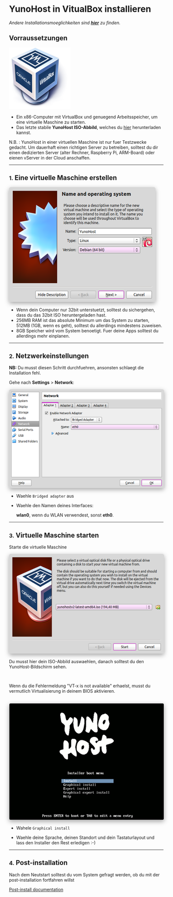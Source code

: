 # YunoHost in VitualBox installieren

*Andere Installationsmoeglichkeiten sind **[hier](/install)** zu finden.*

## Vorraussetzungen

<img src="/images/virtualbox.png" width=200>

* Ein x86-Computer mit VirtualBox und genuegend Arbeitsspeicher, um eine virtuelle Maschine zu starten.
* Das letzte stabile **YunoHost ISO-Abbild**, welches du [hier](/images) herunterladen kannst.

<div class="alert alert-warning" markdown="1">
N.B. : YunoHost in einer virtuellen Maschine ist nur fuer Testzwecke gedacht. Um dauerhaft einen richtigen Server zu betreiben, 
solltest du dir einen dedizierten Server (alter Rechner, Raspberry Pi, ARM-Board) oder eienen vServer in der Cloud anschaffen.
</div>

---

## <small>1.</small> Eine virtuelle Maschine erstellen

<img src="/images/virtualbox_1.png" style="max-width:100%;border-radius: 5px;border: 1px solid rgba(0,0,0,0.15);box-shadow: 0 5px 15px rgba(0,0,0,0.35);">

<br>

* Wenn dein Computer nur 32bit unterstuetzt, solltest du sichergehen, dass du das 32bit ISO heruntergeladen hast.
* 256MB RAM ist das absolute Minimum um das System zu starten, 512MB (1GB, wenn es geht), solltest du allerdings mindestens zuweisen.
* 8GB Speicher wird vom System benoetigt. Fuer deine Apps solltest du allerdings mehr einplanen.

---

## <small>2.</small> Netzwerkeinstellungen

**NB:** Du musst diesen Schritt durchfuehren, ansonsten schlaegt die Installation fehl. 

Gehe nach **Settings** > **Network**:

<img src="/images/virtualbox_2.png" style="max-width:100%;border-radius: 5px;border: 1px solid rgba(0,0,0,0.15);box-shadow: 0 5px 15px rgba(0,0,0,0.35);">

<br>

* Waehle `Bridged adapter` aus

* Waehle den Namen deines Interfaces:

    **wlan0**, wenn du WLAN verwendest, sonst **eth0**.

---

## <small>3.</small> Virtuelle Maschine starten

Starte die virtuelle Maschine

<img src="/images/virtualbox_2.1.png" style="max-width:100%;border-radius: 5px;border: 1px solid rgba(0,0,0,0.15);box-shadow: 0 5px 15px rgba(0,0,0,0.35);">

<br>

Du musst hier dein ISO-Abbild auswaehlen, danach solltest du den YunoHost-Bildschirm sehen.

<br>

Wenn du die Fehlermeldung "VT-x is not available" erhaelst, musst du vermutlich Virtualisierung in deinem BIOS aktivieren.

<br>

<img src="/images/virtualbox_3.png" style="max-width:100%;border-radius: 5px;border: 1px solid rgba(0,0,0,0.15);box-shadow: 0 5px 15px rgba(0,0,0,0.35);">

<br>

* Wahele `Graphical install`

* Waehle deine Sprache, deinen Standort und dein Tastaturlayout und lass den Installer den Rest erledigen :-)

---

## <small>4.</small> Post-installation

Nach dem Neutstart solltest du vom System gefragt werden, ob du mit der post-installation fortfahren willst

<a class="btn btn-lg btn-default" href="/postinstall">Post-install documentation</a>
